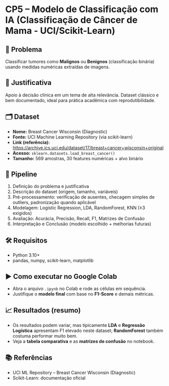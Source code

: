 # CP5 – Modelo de Classificação com IA (Classificação de Câncer de Mama - UCI/Scikit-Learn)

## 📌 Problema
Classificar tumores como **Malignos** ou **Benignos** (classificação binária) usando medidas numéricas extraídas de imagens.

## 🎯 Justificativa
Apoio à decisão clínica em um tema de alta relevância. Dataset clássico e bem documentado, ideal para prática acadêmica com reprodutibilidade.

## 🗂️ Dataset
- **Nome:** Breast Cancer Wisconsin (Diagnostic)
- **Fonte:** UCI Machine Learning Repository (via scikit-learn)
- **Link (referência):** https://archive.ics.uci.edu/dataset/17/breast+cancer+wisconsin+original
- **Acesso:** `sklearn.datasets.load_breast_cancer()`
- **Tamanho:** 569 amostras, 30 features numéricas + alvo binário

## 🧪 Pipeline
1. Definição do problema e justificativa
2. Descrição do dataset (origem, tamanho, variáveis)
3. Pré-processamento: verificação de ausentes, checagem simples de outliers, padronização quando aplicável
4. Modelagem: Logistic Regression, LDA, RandomForest, KNN (≥3 exigidos)
5. Avaliação: Acurácia, Precisão, Recall, F1, Matrizes de Confusão
6. Interpretação e Conclusão (modelo escolhido + melhorias futuras)

## 🛠️ Requisitos
- Python 3.10+
- pandas, numpy, scikit-learn, matplotlib

## ▶️ Como executar no Google Colab
- Abra o arquivo `.ipynb` no Colab e rode as células em sequência.
- Justifique o **modelo final** com base no **F1-Score** e demais métricas.

## 📈 Resultados (resumo)
- Os resultados podem variar, mas tipicamente **LDA** e **Regressão Logística** apresentam F1 elevado neste dataset; **RandomForest** também costuma performar muito bem.
- Veja a **tabela comparativa** e as **matrizes de confusão** no notebook.

## 📚 Referências
- UCI ML Repository – Breast Cancer Wisconsin (Diagnostic)
- Scikit-Learn: documentação oficial
